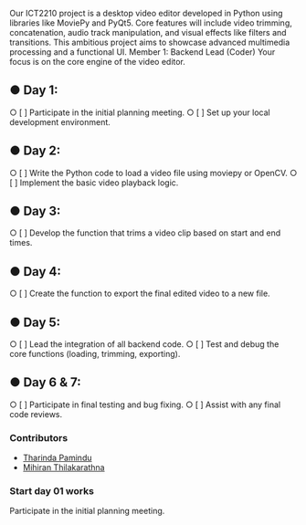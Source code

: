 Our ICT2210 project is a desktop video editor developed in Python using libraries like MoviePy and PyQt5. Core features will include video trimming, concatenation, audio track manipulation, and visual effects like filters and transitions. This ambitious project aims to showcase advanced multimedia processing and a functional UI.
Member 1: Backend Lead (Coder) 
Your focus is on the core engine of the video editor. 

## ● Day 1: 
○ [ ] Participate in the initial planning meeting. 
○ [ ] Set up your local development environment. 
## ● Day 2: 
○ [ ] Write the Python code to load a video file using moviepy or OpenCV. 
○ [ ] Implement the basic video playback logic. 
## ● Day 3: 
○ [ ] Develop the function that trims a video clip based on start and end times. 
## ● Day 4: 
○ [ ] Create the function to export the final edited video to a new file. 
## ● Day 5: 
○ [ ] Lead the integration of all backend code. 
○ [ ] Test and debug the core functions (loading, trimming, exporting). 
## ● Day 6 & 7: 
○ [ ] Participate in final testing and bug fixing. 
○ [ ] Assist with any final code reviews. 


### Contributors
* [Tharinda Pamindu](https://github.com/Tharinda-Pamindu)
* [Mihiran Thilakarathna](https://github.com/Mihiran-Thilakarathna)

### Start day 01 works
Participate in the initial planning meeting.
